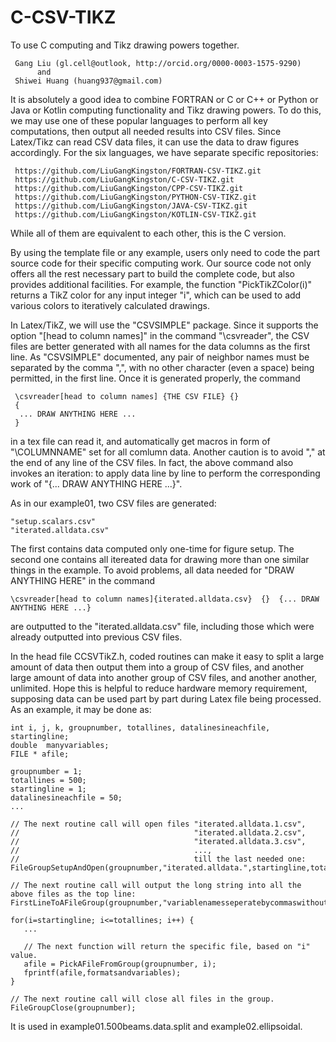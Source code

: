 # C-CSV-TIKZ
To use C computing and Tikz drawing powers together.

     Gang Liu (gl.cell@outlook, http://orcid.org/0000-0003-1575-9290)
          and
     Shiwei Huang (huang937@gmail.com)
     
It is absolutely a good idea to combine FORTRAN or C or C++ or Python or Java or Kotlin computing functionality and Tikz drawing powers. To do this, we may use one of these popular languages to perform all key computations, then output all needed results into CSV files. Since Latex/Tikz can read CSV data files, it can use the data to draw figures accordingly. For the six languages, we have separate specific repositories: 

     https://github.com/LiuGangKingston/FORTRAN-CSV-TIKZ.git
     https://github.com/LiuGangKingston/C-CSV-TIKZ.git
     https://github.com/LiuGangKingston/CPP-CSV-TIKZ.git
     https://github.com/LiuGangKingston/PYTHON-CSV-TIKZ.git
     https://github.com/LiuGangKingston/JAVA-CSV-TIKZ.git
     https://github.com/LiuGangKingston/KOTLIN-CSV-TIKZ.git

While all of them are equivalent to each other, this is the C version. 

By using the template file or any example, users only need to code the part source code for their specific computing work. Our source code not only offers all the rest necessary part to build the complete code, but also provides additional facilities. For example, the function "PickTikZColor(i)" returns a TikZ color for any input integer "i", which can be used to add various colors to iteratively calculated drawings. 

In Latex/TikZ, we will use the "CSVSIMPLE" package. Since it supports the option "[head to column names]" in the command "\csvreader", the CSV files are better generated with all names for the data columns as the first line. As "CSVSIMPLE" documented, any pair of neighbor names must be separated by the comma ",", with no other character (even a space) being permitted, in the first line. Once it is generated properly, the command

     \csvreader[head to column names] {THE CSV FILE} {}  
     {
      ... DRAW ANYTHING HERE ...
     }

in a tex file can read it, and automatically get macros in form of "\COLUMNNAME" set for all comlumn data. Another caution is to avoid "," at the end of any line of the CSV files. In fact, the above command also invokes an iteration: to apply data line by line to perform the corresponding work of "{... DRAW ANYTHING HERE ...}". 

As in our example01, two CSV files are generated: 

    "setup.scalars.csv"
    "iterated.alldata.csv"

The first contains data computed only one-time for figure setup. The second one contains all itereated data for drawing more than one similar things in the example. To avoid problems, all data needed for "DRAW ANYTHING HERE" in the command

    \csvreader[head to column names]{iterated.alldata.csv}  {}  {... DRAW ANYTHING HERE ...}

are outputted to the "iterated.alldata.csv" file, including those which were already outputted into previous CSV files. 

In the head file CCSVTikZ.h, coded routines can make it easy to split a large amount of data then output them into a group of CSV files, and another large amount of data into another group of CSV files, and another another, unlimited. Hope this is helpful to reduce hardware memory requirement, supposing data can be used part by part during Latex file being processed. As an example, it may be done as:

    int i, j, k, groupnumber, totallines, datalinesineachfile, startingline;
    double  manyvariables;
    FILE * afile;
    
    groupnumber = 1;
    totallines = 500;
    startingline = 1;
    datalinesineachfile = 50; 
    ...
    
    // The next routine call will open files "iterated.alldata.1.csv", 
    //                                       "iterated.alldata.2.csv", 
    //                                       "iterated.alldata.3.csv", 
    //                                       ..., 
    //                                       till the last needed one:
    FileGroupSetupAndOpen(groupnumber,"iterated.alldata.",startingline,totallines,datalinesineachfile);

    // The next routine call will output the long string into all the above files as the top line:
    FirstLineToAFileGroup(groupnumber,"variablenamesseperatebycommaswithoutanythingelse");

    for(i=startingline; i<=totallines; i++) {
       ...

       // The next function will return the specific file, based on "i" value. 
       afile = PickAFileFromGroup(groupnumber, i);
       fprintf(afile,formatsandvariables);
    }

    // The next routine call will close all files in the group.
    FileGroupClose(groupnumber); 

It is used in example01.500beams.data.split and example02.ellipsoidal. 



